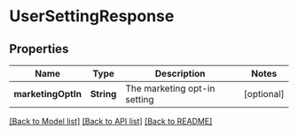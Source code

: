 # UserSettingResponse

## Properties
Name | Type | Description | Notes
------------ | ------------- | ------------- | -------------
**marketingOptIn** | **String** | The marketing opt-in setting | [optional] 

[[Back to Model list]](../README.md#documentation-for-models) [[Back to API list]](../README.md#documentation-for-api-endpoints) [[Back to README]](../README.md)


